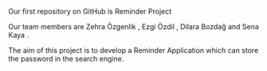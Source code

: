 Our first repository on GitHub is Reminder Project

Our team members are Zehra Özgenlik , Ezgi Özdil , Dilara Bozdağ and Sena Kaya .

The aim of this project is to develop a Reminder Application which can store the password in the search engine.

